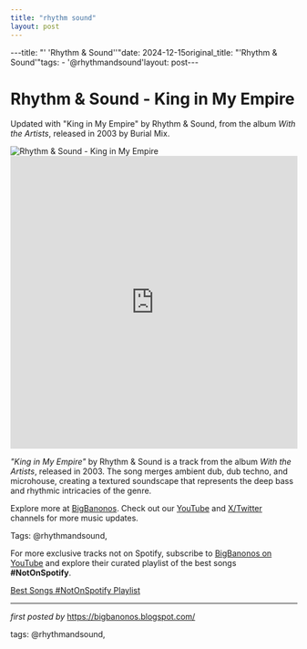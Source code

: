 ```yaml
---
title: "rhythm sound"
layout: post
---
```

---title: "' 'Rhythm & Sound''"date: 2024-12-15original_title: "'Rhythm & Sound'"tags:  - '@rhythmandsound'layout: post---<!-- Title of the Post --><h1 >Rhythm & Sound - King in My Empire</h1> <!-- Introductory Text --><p >Updated with "King in My Empire" by Rhythm & Sound, from the album *With the Artists*, released in 2003 by Burial Mix.</p> <!-- Featured Image --><div > <img src="https://geo-media.beatport.com/image_size/590x405/40c9d426-8d7d-4b9f-97d7-d62474fa04e6.jpg" alt="Rhythm & Sound - King in My Empire" /></div> <!-- YouTube Video Embed --><div > <iframe width="100%" height="514" src="https://www.youtube.com/embed/Damfih85wW8" title="Rhythm & Sound - King In My Empire + King Version" frameborder="0" allow="accelerometer; autoplay; clipboard-write; encrypted-media; gyroscope; picture-in-picture; web-share" referrerpolicy="strict-origin-when-cross-origin" allowfullscreen></iframe></div> <!-- Song Information --><div > <p><em>"King in My Empire"</em> by Rhythm & Sound is a track from the album *With the Artists*, released in 2003. The song merges ambient dub, dub techno, and microhouse, creating a textured soundscape that represents the deep bass and rhythmic intricacies of the genre.</p></div> <!-- Footer Links --><div > <p>Explore more at <a href="https://bigbanonos.blogspot.com/" target="_blank">BigBanonos</a>. Check out our <a href="https://www.youtube.com/@BigBanonos" target="_blank">YouTube</a> and <a href="https://x.com/bigbanonos" target="_blank">X/Twitter</a> channels for more music updates.</p></div> <!-- Tags --><p >Tags: @rhythmandsound,</p><!--Subscribe and Playlist Links--><div>    <p>For more exclusive tracks not on Spotify, subscribe to <a href="https://www.youtube.com/@BigBanonos" target="_blank">BigBanonos on YouTube</a> and explore their curated playlist of the best songs <strong>#NotOnSpotify</strong>.</p>    <p><a href="https://www.youtube.com/playlist?list=PLtuNtuTatqI0kFahUCbtbfenC_ET5O_tr" target="_blank">Best Songs #NotOnSpotify Playlist<br /></a></p></div><hr /><p><em>first posted by</em> <a href="https://bigbanonos.blogspot.com/" rel="noopener" target="_new">https://bigbanonos.blogspot.com/</a></p><p>tags: @rhythmandsound,</p>